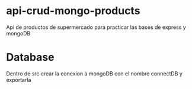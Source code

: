 # api-crud-mongo-products
Api de productos de supermercado para practicar las bases de express y mongoDB

# Database
Dentro de src crear la conexion a mongoDB con el nombre connectDB y exportarla
